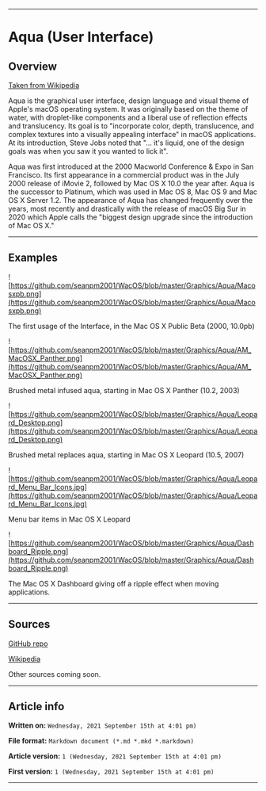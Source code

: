 
***

# Aqua (User Interface)

## Overview

[Taken from Wikipedia](https://en.wikipedia.org/wiki/Aqua_(user_interface))

Aqua is the graphical user interface, design language and visual theme of Apple's macOS operating system. It was originally based on the theme of water, with droplet-like components and a liberal use of reflection effects and translucency. Its goal is to "incorporate color, depth, translucence, and complex textures into a visually appealing interface" in macOS applications. At its introduction, Steve Jobs noted that "... it's liquid, one of the design goals was when you saw it you wanted to lick it".

Aqua was first introduced at the 2000 Macworld Conference & Expo in San Francisco. Its first appearance in a commercial product was in the July 2000 release of iMovie 2, followed by Mac OS X 10.0 the year after. Aqua is the successor to Platinum, which was used in Mac OS 8, Mac OS 9 and Mac OS X Server 1.2. The appearance of Aqua has changed frequently over the years, most recently and drastically with the release of macOS Big Sur in 2020 which Apple calls the "biggest design upgrade since the introduction of Mac OS X."

***

## Examples

![https://github.com/seanpm2001/WacOS/blob/master/Graphics/Aqua/Macosxpb.png](https://github.com/seanpm2001/WacOS/blob/master/Graphics/Aqua/Macosxpb.png)

The first usage of the Interface, in the Mac OS X Public Beta (2000, 10.0pb)

![https://github.com/seanpm2001/WacOS/blob/master/Graphics/Aqua/AM_MacOSX_Panther.png](https://github.com/seanpm2001/WacOS/blob/master/Graphics/Aqua/AM_MacOSX_Panther.png)

Brushed metal infused aqua, starting in Mac OS X Panther (10.2, 2003)

![https://github.com/seanpm2001/WacOS/blob/master/Graphics/Aqua/Leopard_Desktop.png](https://github.com/seanpm2001/WacOS/blob/master/Graphics/Aqua/Leopard_Desktop.png)

Brushed metal replaces aqua, starting in Mac OS X Leopard (10.5, 2007)

![https://github.com/seanpm2001/WacOS/blob/master/Graphics/Aqua/Leopard_Menu_Bar_Icons.jpg](https://github.com/seanpm2001/WacOS/blob/master/Graphics/Aqua/Leopard_Menu_Bar_Icons.jpg)

Menu bar items in Mac OS X Leopard

![https://github.com/seanpm2001/WacOS/blob/master/Graphics/Aqua/Dashboard_Ripple.png](https://github.com/seanpm2001/WacOS/blob/master/Graphics/Aqua/Dashboard_Ripple.png)

The Mac OS X Dashboard giving off a ripple effect when moving applications.

***

## Sources

[GitHub repo](https://github.com/seanpm2001/WacOS/)

[Wikipedia](https://en.wikipedia.org/wiki/Aqua_(user_interface))

Other sources coming soon.

***

## Article info

**Written on:** `Wednesday, 2021 September 15th at 4:01 pm)`

**File format:** `Markdown document (*.md *.mkd *.markdown)`

**Article version:** `1 (Wednesday, 2021 September 15th at 4:01 pm)`

**First version:** `1 (Wednesday, 2021 September 15th at 4:01 pm)`

***

